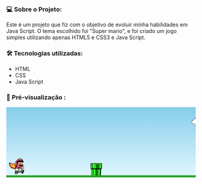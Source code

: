 ### 💻 Sobre o Projeto:

Este é um projeto que fiz com o objetivo de evoluir minha habilidades em Java Script. O tema escolhido foi "Super mario", e foi criado um jogo simples utilizando apenas HTML5 e CSS3 e Java Script. 
</br>
### 🛠 Tecnologias utilizadas:
<div>
    <ul>
        <li>HTML</li>
        <li>CSS</li>
        <li>Java Script</li>
    </ul>
</div>

### 🎨 Pré-visualização :
<img src="Images/mariozin.png" alt="">

